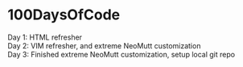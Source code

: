 # 100DaysOfCode
Day 1: HTML refresher<br>
Day 2: VIM refresher, and extreme NeoMutt customization<br>
Day 3: Finished extreme NeoMutt customization, setup local git repo<br>

